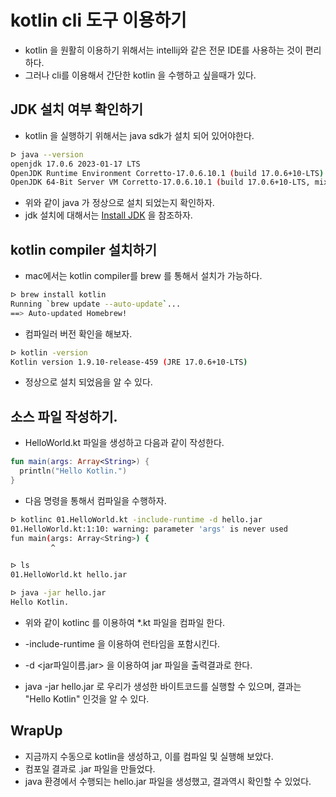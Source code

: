 # kotlin cli 도구 이용하기 

- kotlin 을 원활히 이용하기 위해서는 intellij와 같은 전문 IDE를 사용하는 것이 편리하다. 
- 그러나 cli를 이용해서 간단한 kotlin 을 수행하고 싶을때가 있다. 

## JDK 설치 여부 확인하기 

- kotlin 을 실행하기 위해서는 java sdk가 설치 되어 있어야한다. 

```sh
ᐅ java --version
openjdk 17.0.6 2023-01-17 LTS
OpenJDK Runtime Environment Corretto-17.0.6.10.1 (build 17.0.6+10-LTS)
OpenJDK 64-Bit Server VM Corretto-17.0.6.10.1 (build 17.0.6+10-LTS, mixed mode, sharing)
```

- 위와 같이 java 가 정상으로 설치 되었는지 확인하자. 
- jdk 설치에 대해서는 [Install JDK](./01.install_jdk.md) 을 참조하자. 

## kotlin compiler 설치하기 

- mac에서는 kotlin compiler를 brew 를 통해서 설치가 가능하다. 

```sh
ᐅ brew install kotlin
Running `brew update --auto-update`...
==> Auto-updated Homebrew!
```

- 컴파일러 버전 확인을 해보자. 

```sh
ᐅ kotlin -version
Kotlin version 1.9.10-release-459 (JRE 17.0.6+10-LTS)
```

- 정상으로 설치 되었음을 알 수 있다. 

## 소스 파일 작성하기. 

- HelloWorld.kt 파일을 생성하고 다음과 같이 작성한다. 

```kotlin
fun main(args: Array<String>) {
  println("Hello Kotlin.")
}
```

- 다음 명령을 통해서 컴파일을 수행하자. 

```sh
ᐅ kotlinc 01.HelloWorld.kt -include-runtime -d hello.jar
01.HelloWorld.kt:1:10: warning: parameter 'args' is never used
fun main(args: Array<String>) {
         ^

ᐅ ls
01.HelloWorld.kt hello.jar

ᐅ java -jar hello.jar
Hello Kotlin.
```

- 위와 같이 kotlinc 를 이용하여 *.kt 파일을 컴파일 한다. 
- -include-runtime 을 이용하여 런타임을 포함시킨다. 
- -d <jar파일이름.jar> 을 이용하여 jar 파일을 출력결과로 한다. 

- java -jar hello.jar 로 우리가 생성한 바이트코드를 실행할 수 있으며, 결과는 "Hello Kotlin" 인것을 알 수 있다. 

## WrapUp

- 지금까지 수동으로 kotlin을 생성하고, 이를 컴파일 및 실행해 보았다. 
- 컴포일 결과로 .jar 파일을 만들었다. 
- java 환경에서 수행되는 hello.jar 파일을 생성했고, 결과역시 확인할 수 있었다. 